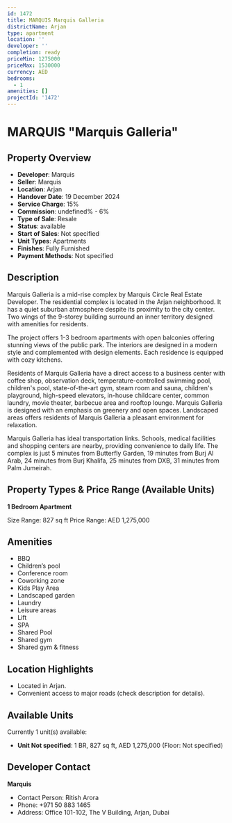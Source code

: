 ```yaml
---
id: 1472
title: MARQUIS Marquis Galleria
districtName: Arjan
type: apartment
location: ''
developer: ''
completion: ready
priceMin: 1275000
priceMax: 1530000
currency: AED
bedrooms:
  - 1
amenities: []
projectId: '1472'
---
```


# MARQUIS "Marquis Galleria"

## Property Overview
- **Developer**: Marquis
- **Seller**: Marquis
- **Location**: Arjan
- **Handover Date**: 19 December 2024
- **Service Charge**: 15%
- **Commission**: undefined% - 6%
- **Type of Sale**: Resale
- **Status**: available
- **Start of Sales**: Not specified
- **Unit Types**: Apartments
- **Finishes**: Fully Furnished
- **Payment Methods**: Not specified

## Description
Marquis Galleria is a mid-rise complex by Marquis Circle Real Estate Developer. The residential complex is located in the Arjan neighborhood. It has a quiet suburban atmosphere despite its proximity to the city center. Two wings of the 9-storey building surround an inner territory designed with amenities for residents.

The project offers 1-3 bedroom apartments with open balconies offering stunning views of the public park. The interiors are designed in a modern style and complemented with design elements. Each residence is equipped with cozy kitchens.

Residents of Marquis Galleria have a direct access to a business center with coffee shop, observation deck, temperature-controlled swimming pool, children's pool, state-of-the-art gym, steam room and sauna, children's playground, high-speed elevators, in-house childcare center, common laundry, movie theater, barbecue area and rooftop lounge. Marquis Galleria is designed with an emphasis on greenery and open spaces. Landscaped areas offers residents of Marquis Galleria a pleasant environment for relaxation.

Marquis Galleria has ideal transportation links. Schools, medical facilities and shopping centers are nearby, providing convenience to daily life. The complex is just 5 minutes from Butterfly Garden, 19 minutes from Burj Al Arab, 24 minutes from Burj Khalifa, 25 minutes from DXB, 31 minutes from Palm Jumeirah.

## Property Types & Price Range (Available Units)
**1 Bedroom Apartment**

Size Range: 827 sq ft
Price Range: AED 1,275,000

## Amenities
- BBQ
- Children’s pool
- Conference room
- Coworking zone
- Kids Play Area
- Landscaped garden
- Laundry
- Leisure areas
- Lift
- SPA
- Shared Pool
- Shared gym
- Shared gym & fitness

## Location Highlights
- Located in Arjan.
- Convenient access to major roads (check description for details).

## Available Units
Currently 1 unit(s) available:
- **Unit Not specified**: 1 BR, 827 sq ft, AED 1,275,000 (Floor: Not specified)

## Developer Contact
**Marquis**
- Contact Person: Ritish Arora
- Phone: +971 50 883 1465
- Address: Office 101-102, The V Building, Arjan, Dubai
